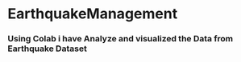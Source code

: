 # EarthquakeManagement

### Using Colab i have Analyze and visualized the Data from Earthquake Dataset

